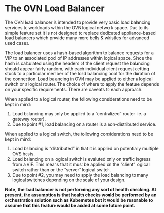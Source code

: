 # The OVN Load Balancer

The OVN load balancer is intended to provide very basic load balancing services to workloads
within the OVN logical network space. Due to its simple feature set it is not designed to replace
dedicated appliance-based load balancers which provide many more bells & whistles for
advanced used cases.

The load balancer uses a hash-based algorithm to balance requests for a VIP to an associated pool
of IP addresses within logical space. Since the hash is calculated using the headers of the client
request the balancing should appear fairly random, with each individual client request getting
stuck to a particular member of the load balancing pool for the duration of the connection. Load
balancing in OVN may be applied to either a logical switch or a logical router. The choice of
where to apply the feature depends on your specific requirements. There are caveats to each approach.

When applied to a logical router, the following considerations need to be kept in mind:

1.  Load balancing may only be applied to a “centralized” router (ie. a gateway router).
2.  Due to point #1, load balancing on a router is a non-distributed service.

When applied to a logical switch, the following considerations need to be kept in mind:

1.  Load balancing is “distributed” in that it is applied on potentially multiple OVS hosts.
2.  Load balancing on a logical switch is evaluted only on traffic ingress from a VIF. This means
    that it must be applied on the “client” logical switch rather than on the “server” logical switch.
3.  Due to point #2, you may need to apply the load balancing to many logical switches depending on the
    scale of your design.

**Note, the load balancer is not performing any sort of health checking. At present, the assumption is that health checks would be performed by an orchestration solution such as Kubernetes but it would be resonable to assume that this feature would be added at some future point.**

